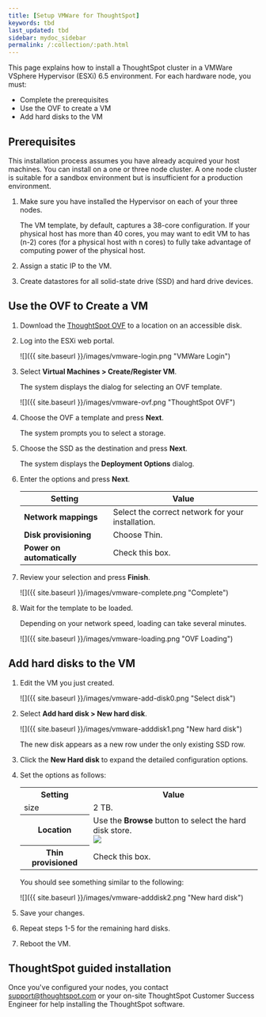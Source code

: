 ```yaml
---
title: [Setup VMWare for ThoughtSpot]
keywords: tbd
last_updated: tbd
sidebar: mydoc_sidebar
permalink: /:collection/:path.html
---
```

This page explains how to install a ThoughtSpot cluster in a VMWare VSphere
Hypervisor (ESXi) 6.5 environment.  For each hardware node, you must:

* Complete the prerequisites
* Use the OVF to create a VM
* Add hard disks to the VM


## Prerequisites

This installation process assumes you have already acquired your host machines.
You can install on a one or three node cluster. A one node cluster is suitable
for a sandbox environment but is insufficient for a production environment.

1. Make sure you have installed the Hypervisor on each of your three nodes.

   The VM template, by default, captures a 38-core configuration. If your
   physical host has more than 40 cores, you may want to edit VM to has (n-2)
   cores (for a physical host with n cores) to fully take advantage of computing
   power of the physical host.

2. Assign a static IP to the VM.
2. Create datastores for all solid-state drive (SSD) and hard drive devices.

## Use the OVF to Create a VM

1. Download the [ThoughtSpot OVF]() to a location on an accessible disk.

2. Log into the ESXi web portal.

    ![]({{ site.baseurl }}/images/vmware-login.png "VMWare Login")

2. Select **Virtual Machines > Create/Register VM**.

   The system displays the dialog for selecting an OVF template.

   ![]({{ site.baseurl }}/images/vmware-ovf.png "ThoughtSpot OVF")

3. Choose the OVF a template and press **Next**.

   The system prompts you to select a storage.

4. Choose the SSD as the destination and press **Next**.

   The system displays the **Deployment Options** dialog.

5. Enter the options and press **Next**.

    | Setting                    | Value                                             |
    |----------------------------|---------------------------------------------------|
    | **Network mappings**       | Select the correct network for your installation. |
    | **Disk provisioning**      | Choose Thin.                                      |
    | **Power on automatically** | Check this box.                                   |

6. Review your selection and press **Finish**.

   ![]({{ site.baseurl }}/images/vmware-complete.png "Complete")

7. Wait for the template to be loaded.

   Depending on your network speed, loading can take several minutes.

   ![]({{ site.baseurl }}/images/vmware-loading.png "OVF Loading")


## Add hard disks to the VM

1. Edit the VM you just created.

   ![]({{ site.baseurl }}/images/vmware-add-disk0.png "Select disk")

2. Select **Add hard disk > New hard disk**.

   ![]({{ site.baseurl }}/images/vmware-adddisk1.png "New hard disk")

   The new disk appears as a new row under the only existing SSD row.

3. Click the **New Hard disk** to expand the detailed configuration options.
4. Set the options as follows:

    <table>
    <tr>
     <th>Setting</th>
     <th>Value</th>
    </tr>
    <tr>
     <td>size</td>
     <td>2 TB.</td>
    </tr>
    <tr>
     <th>Location</th>
     <td>
     Use the <strong>Browse</strong> button to select the hard disk store.
     <br>
     <img src="{{ "/images/vmware-adddisk3.png "| prepend: site.baseurl  }}" />
     </td>
    </tr>
    <tr>
     <th>Thin provisioned</th>
     <td>Check this box.</td>
    </tr>
    </table>

    You should see something similar to the following:

   ![]({{ site.baseurl }}/images/vmware-adddisk2.png "New hard disk")

5. Save your changes.
6. Repeat steps 1-5 for the remaining hard disks.
7. Reboot the VM.

## ThoughtSpot guided installation

Once you've configured your nodes, you contact <a
href="mailto:support@thoughtspot.com">support@thoughtspot.com</a> or your
on-site ThoughtSpot Customer Success Engineer for help installing the
ThoughtSpot software.
